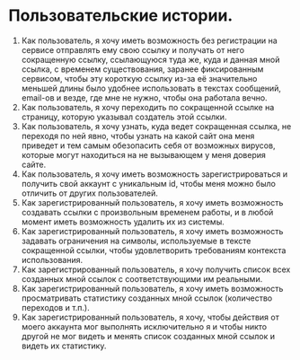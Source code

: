 # Пользовательские истории.

1. Как пользователь, я хочу иметь возможность без регистрации на сервисе отправлять ему свою ссылку и получать от него сокращенную ссылку, ссылающуюся туда же, куда и данная мной ссылка, с временем существования, заранее фиксированным сервисом, чтобы эту короткую ссылку из-за её значительно меньшей длины было удобнее использовать в текстах сообщений, email-ов и везде, где мне не нужно, чтобы она работала вечно.
2. Как пользователь, я хочу переходить по сокращенной ссылке на страницу, которую указывал создатель этой ссылки.
3. Как пользователь, я хочу узнать, куда ведет сокращенная ссылка, не переходя по ней явно, чтобы узнать на какой сайт она меня приведет и тем самым обезопасить себя от возможных вирусов, которые могут находиться на не вызывающем у меня доверия сайте.
4. Как пользователь, я хочу иметь возможность зарегистрироваться и получить свой аккаунт с уникальным id, чтобы меня можно было отличить от других пользователей.
5. Как зарегистрированный пользователь, я хочу иметь возможность создавать ссылки с произвольным временем работы, и в любой момент иметь возможность удалить их из системы.
6. Как зарегистрированный пользователь, я хочу иметь возможность задавать ограничения на символы, используемые в тексте сокращенной ссылки, чтобы удовлетворить требованиям контекста использования.
7. Как зарегистрированный пользователь, я хочу получить список всех созданных мной ссылок с соответствующими им реальными.
8. Как зарегистрированный пользователь, я хочу иметь возможность просматривать статистику созданных мной ссылок (количество переходов и т.п.).
9. Как зарегистрированный пользователь, я хочу, чтобы действия от моего аккаунта мог выполнять исключительно я и чтобы никто другой не мог видеть и менять список созданных мной ссылок и видеть их статистику.
